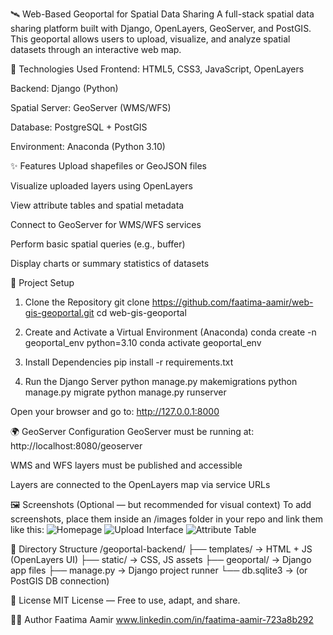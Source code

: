🛰️ Web-Based Geoportal for Spatial Data Sharing
A full-stack spatial data sharing platform built with Django, OpenLayers, GeoServer, and PostGIS. This geoportal allows users to upload, visualize, and analyze spatial datasets through an interactive web map.

🔧 Technologies Used
Frontend: HTML5, CSS3, JavaScript, OpenLayers

Backend: Django (Python)

Spatial Server: GeoServer (WMS/WFS)

Database: PostgreSQL + PostGIS

Environment: Anaconda (Python 3.10)

✨ Features
Upload shapefiles or GeoJSON files

Visualize uploaded layers using OpenLayers

View attribute tables and spatial metadata

Connect to GeoServer for WMS/WFS services

Perform basic spatial queries (e.g., buffer)

Display charts or summary statistics of datasets

🧩 Project Setup
1. Clone the Repository
git clone https://github.com/faatima-aamir/web-gis-geoportal.git
cd web-gis-geoportal

2. Create and Activate a Virtual Environment (Anaconda)
conda create -n geoportal_env python=3.10
conda activate geoportal_env

3. Install Dependencies
pip install -r requirements.txt

4. Run the Django Server
python manage.py makemigrations
python manage.py migrate
python manage.py runserver

Open your browser and go to: http://127.0.0.1:8000

🌍 GeoServer Configuration
GeoServer must be running at: http://localhost:8080/geoserver

WMS and WFS layers must be published and accessible

Layers are connected to the OpenLayers map via service URLs

🖼️ Screenshots
(Optional — but recommended for visual context)
To add screenshots, place them inside an /images folder in your repo and link them like this:
![Homepage](images/homepage.png)
![Upload Interface](images/upload.png)
![Attribute Table](images/attribute-table.png)

📁 Directory Structure
/geoportal-backend/
├── templates/ → HTML + JS (OpenLayers UI)
├── static/ → CSS, JS assets
├── geoportal/ → Django app files
├── manage.py → Django project runner
└── db.sqlite3 → (or PostGIS DB connection)

📄 License
MIT License — Free to use, adapt, and share.

🙋‍♀️ Author
Faatima Aamir
www.linkedin.com/in/faatima-aamir-723a8b292

